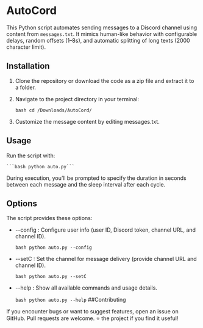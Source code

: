 # AutoCord

This Python script automates sending messages to a Discord channel using content from `messages.txt`. It mimics human-like behavior with configurable delays, random offsets (1–8s), and automatic splitting of long texts (2000 character limit).

## Installation

1. Clone the repository or download the code as a zip file and extract it to a folder.

2. Navigate to the project directory in your terminal:
   
    ```bash cd /Downloads/AutoCord/```

4. Customize the message content by editing messages.txt.

## Usage

Run the script with:

    ```bash python auto.py```
    
During execution, you’ll be prompted to specify the duration in seconds between each message and the sleep interval after each cycle.

## Options

The script provides these options:

* --config : Configure user info (user ID, Discord token, channel URL, and channel ID).

    ```bash python auto.py --config```

* --setC : Set the channel for message delivery (provide channel URL and channel ID).

    ```bash python auto.py --setC```

* --help : Show all available commands and usage details.

    ```bash python auto.py --help```
##Contributing

If you encounter bugs or want to suggest features, open an issue on GitHub. Pull requests are welcome. ⭐ the project if you find it useful!
